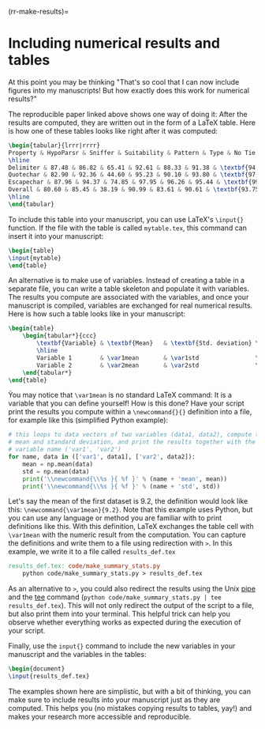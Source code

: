 (rr-make-results)=
# Including numerical results and tables

At this point you may be thinking "That's so cool that I can now include figures
into my manuscripts! But how exactly does this work for numerical results?"

The reproducible paper linked above shows one way of doing it:
After the results are computed, they are written out in the form of a LaTeX
table.
Here is how one of these tables looks like right after it was computed:

```latex
\begin{tabular}{lrrr|rrrr}
Property & HypoParsr & Sniffer & Suitability & Pattern & Type & No Tie & Full\\
\hline
Delimiter & 87.48 & 86.82 & 65.41 & 92.61 & 88.33 & 91.38 & \textbf{94.92}\\
Quotechar & 82.90 & 92.36 & 44.60 & 95.23 & 90.10 & 93.80 & \textbf{97.36}\\
Escapechar & 87.96 & 94.37 & 74.85 & 97.95 & 96.26 & 95.44 & \textbf{99.25}\\
Overall & 80.60 & 85.45 & 38.19 & 90.99 & 83.61 & 90.61 & \textbf{93.75}\\
\hline
\end{tabular}
```

To include this table into your manuscript, you can use LaTeX's `\input{}`
function. If the file with the table is called `mytable.tex`, this command
can insert it into your manuscript:

```latex
\begin{table}
\input{mytable}
\end{table}
```

An alternative is to make use of variables.
Instead of creating a table in a separate file, you can write a table skeleton
and populate it with variables.
The results you compute are associated with the variables, and once your
manuscript is compiled, variables are exchanged for real numerical results.
Here is how such a table looks like in your manuscript:

```latex
\begin{table}
    \begin{tabular*}{ccc}
        \textbf{Variable} & \textbf{Mean}   & \textbf{Std. deviation} \
        \hline
        Variable 1        & \var1mean       & \var1std                \
        Variable 2        & \var2mean       & \var2std                \
    \end{tabular*}
\end{table}
```

Ỳou may notice that `\var1mean` is no standard LaTeX command: It is a variable
that you can define yourself!
How is this done?
Have your script print the results you compute within a `\newcommand{}{}`
definition into a file, for example like this (simplified Python example):

```python
# this loops to data vectors of two variables (data1, data2), compute the
# mean and standard deviation, and print the results together with the
# variable name ('var1', 'var2')
for name, data in (['var1', data1], ['var2', data2]):
    mean = np.mean(data)
    std = np.mean(data)
    print('\\newcommand{\\%s }{ %f }' % (name + 'mean', mean))
    print('\\newcommand{\\%s }{ %f }' % (name + 'std', std))
```

Let's say the mean of the first dataset is 9.2, the definition would look like
this: `\newcommand{\var1mean}{9.2}`.
Note that this example uses Python, but you can use any language or method you
are familiar with to print definitions like this.
With this definition, LaTeX exchanges the table cell with `\var1mean` with the
numeric result from the computation.
You can capture the definitions and write them to a file using redirection with
`>`.
In this example, we write it to a file called `results_def.tex`

```makefile
results_def.tex: code/make_summary_stats.py
	python code/make_summary_stats.py > results_def.tex
```

As an alternative to `>`, you could also redirect the results using the Unix
[pipe](https://en.wikipedia.org/wiki/Pipeline_(Unix)) and the
[tee](https://en.wikipedia.org/wiki/Tee_(command)) command
(`python code/make_summary_stats.py | tee results_def.tex`).
This will not only redirect the output of the script to a file, but also print
them into your terminal.
This helpful trick can help you observe whether everything works as expected
during the execution of your script.

Finally, use the `input{}` command to include the new variables in your
manuscript and the variables in the tables:

```latex
\begin{document}
\input{results_def.tex}
```

The examples shown here are simplistic, but with a bit of thinking, you can
make sure to include results into your manuscript just as they are computed.
This helps you (no mistakes copying results to tables, yay!) and makes your
research more accessible and reproducible.
